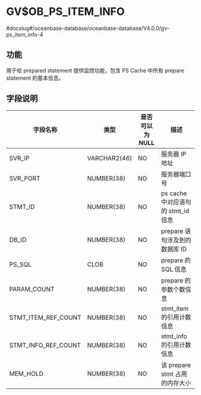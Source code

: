 GV$OB_PS_ITEM_INFO 
=======================================
#docslug#/oceanbase-database/oceanbase-database/V4.0.0/gv-ps_item_info-4


功能 
---------------------------

用于给 prepared statement 提供监控功能，包含 PS Cache 中所有 prepare statement 的基本信息。

字段说明 
-----------------------------



|        字段名称         |      类型      | 是否可以为 NULL |             描述             |
|---------------------|--------------|------------|----------------------------|
| SVR_IP              | VARCHAR2(46) | NO         | 服务器 IP 地址                  |
| SVR_PORT            | NUMBER(38)   | NO         | 服务器端口号                     |
| STMT_ID             | NUMBER(38)   | NO         | ps cache 中对应语句的 stmt_id 信息 |
| DB_ID               | NUMBER(38)   | NO         | prepare 语句涉及到的数据库 ID       |
| PS_SQL              | CLOB         | NO         | prepare 的 SQL 信息           |
| PARAM_COUNT         | NUMBER(38)   | NO         | prepare 的参数个数信息            |
| STMT_ITEM_REF_COUNT | NUMBER(38)   | NO         | stmt_item 的引用计数信息          |
| STMT_INFO_REF_COUNT | NUMBER(38)   | NO         | stmt_info 的引用计数信息          |
| MEM_HOLD            | NUMBER(38)   | NO         | 该 prepare stmt 占用的内存大小     |



